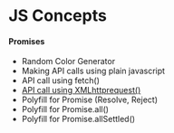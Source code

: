 <html>
  <h1> JS Concepts</h1>
  <h4>Promises</h4>
    <ul>
    <li>Random Color Generator</li>
    <li>Making API calls using plain javascript</li>
    <li>API call using fetch()</li>
    <li><a href="https://github.com/suresh444/jsconcepts/blob/main/polyfillforPromiseAll.js">API call using XMLhttprequest() </a></li>
    <li>Polyfill for Promise (Resolve, Reject)</li>
    <li>Polyfill for Promise.all()</li>
    <li>Polyfill for Promise.allSettled()</li>      
  </ul>
</html>
